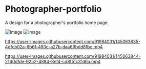 # Photographer-portfolio
A design for a photographer's portfolio home page

![image](https://user-images.githubusercontent.com/91984031/145058547-0b760ae9-cbdc-4f3b-8861-54aacedfaf5e.png)
![image](https://user-images.githubusercontent.com/91984031/145059003-7f289d98-6abe-46a1-a285-8326cfd785d3.png)




https://user-images.githubusercontent.com/91984031/145063835-4dfcb02a-6b6f-493c-a27b-daa69bdd8fbc.mp4



https://user-images.githubusercontent.com/91984031/145063844-2140dfde-9252-4884-8ef4-cd8f5fc31d6a.mp4

